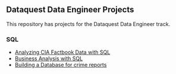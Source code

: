 ## Dataquest Data Engineer Projects

This repository has projects for the Dataquest Data Engineer track.

### SQL

- [Analyzing CIA Factbook Data with SQL](https://github.com/khanmr/dataquest-data-engineer/blob/master/Analyzing%20CIA%20Factbook%20Data%20with%20SQL.ipynb)
- [Business Analysis with SQL](https://github.com/khanmr/dataquest-data-engineer/blob/master/SQL%20Business%20Analysis.ipynb)
- [Building a Database for crime reports](https://github.com/khanmr/dataquest-data-engineer/blob/master/Building%20a%20database%20for%20crime%20reports.ipynb)
